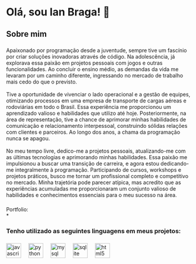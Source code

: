 <h1 align="left">Olá, sou Ian Braga! 👋</h1>

###

<h2 align="left">Sobre mim</h2>

###

<p align="left">Apaixonado por programação desde a juventude, sempre tive um fascínio por criar soluções inovadoras através de código. Na adolescência, já explorava essa paixão em projetos pessoais com jogos e outras funcionalidades. Ao concluir o ensino médio, as demandas da vida me levaram por um caminho diferente, ingressando no mercado de trabalho mais cedo do que o previsto.<br><br>Tive a oportunidade de vivenciar o lado operacional e a gestão de equipes, otimizando processos em uma empresa de transporte de cargas aéreas e rodoviárias em todo o Brasil. Essa experiência me proporcionou um aprendizado valioso e habilidades que utilizo até hoje. Posteriormente, na área de representação, tive a chance de aprimorar minhas habilidades de comunicação e relacionamento interpessoal, construindo sólidas relações com clientes e parceiros. Ao longo dos anos, a chama da programação nunca se apagou.<br><br>No meu tempo livre, dedico-me a projetos pessoais, atualizando-me com as últimas tecnologias e aprimorando minhas habilidades. Essa paixão me impulsionou a buscar uma transição de carreira, e agora estou dedicando-me integralmente à programação. Participando de cursos, workshops e projetos práticos, busco me tornar um profissional completo e competitivo no mercado. Minha trajetória pode parecer atípica, mas acredito que as experiências acumuladas me proporcionaram um conjunto valioso de habilidades e conhecimentos essenciais para o meu sucesso na área.</p>

###

<p align="left">Portfolio:<br>*</p>

###

<h3 align="left">Tenho utilizado as seguintes linguagens em meus projetos:</h3>

###

<div align="left">
  <img src="https://cdn.jsdelivr.net/gh/devicons/devicon/icons/javascript/javascript-original.svg" height="40" alt="javascript logo"  />
  <img width="12" />
  <img src="https://cdn.jsdelivr.net/gh/devicons/devicon/icons/python/python-original.svg" height="40" alt="python logo"  />
  <img width="12" />
  <img src="https://cdn.jsdelivr.net/gh/devicons/devicon/icons/mysql/mysql-original.svg" height="40" alt="mysql logo"  />
  <img width="12" />
  <img src="https://cdn.jsdelivr.net/gh/devicons/devicon/icons/sqlite/sqlite-original.svg" height="40" alt="sqlite logo"  />
  <img width="12" />
  <img src="https://cdn.jsdelivr.net/gh/devicons/devicon/icons/html5/html5-original.svg" height="40" alt="html5 logo"  />
</div>

###
